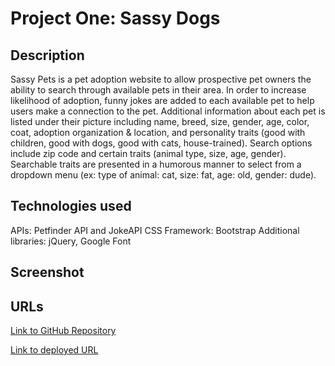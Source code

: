 # Project One: Sassy Dogs


## Description
Sassy Pets is a pet adoption website to allow prospective pet owners the ability to search through available pets in their area. In order to increase likelihood of adoption, funny jokes are added to each available pet to help users make a connection to the pet. Additional information about each pet is listed under their picture including name, breed, size, gender, age, color, coat, adoption organization & location, and personality traits (good with children, good with dogs, good with cats, house-trained). Search options include zip code and certain traits (animal type, size, age, gender). Searchable traits are presented in a humorous manner to select from a dropdown menu (ex: type of animal: cat, size: fat, age: old, gender: dude).

## Technologies used
APIs: Petfinder API and JokeAPI
CSS Framework: Bootstrap
Additional libraries: jQuery, Google Font


## Screenshot

## URLs

<a href="https://github.com/mlward639/Project-One-Sassy-Dogs">Link to GitHub Repository</a>

<a href="https://mlward639.github.io/Project-One-Sassy-Dogs/">Link to deployed URL</a>

